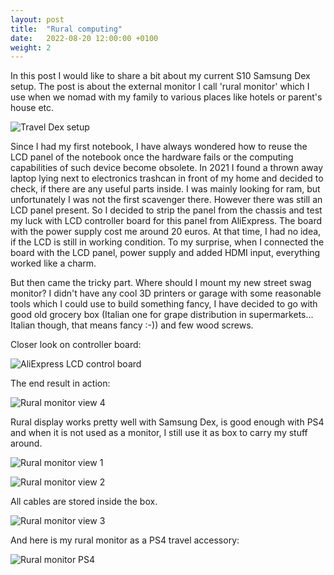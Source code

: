 ```yaml
---
layout: post
title:  "Rural computing"
date:   2022-08-20 12:00:00 +0100
weight: 2
---
```


In this post I would like to share a bit about my current S10 Samsung Dex setup. The post is about the external monitor I call 'rural monitor' which I use when we nomad with my family to various places like hotels or parent's house etc.

![Travel Dex setup](/blog/2022-08-20-rural-computing/main.jpg)

Since I had my first notebook, I have always wondered how to reuse the LCD panel of the notebook once the hardware fails or the computing capabilities of such device become obsolete. In 2021 I found a thrown away laptop lying next to electronics trashcan in front of my home and decided to check, if there are any useful parts inside. I was mainly looking for ram, but unfortunately I was not the first scavenger there. However there was still an LCD panel present. So I decided to strip the panel from the chassis and test my luck with LCD controller board for this panel from AliExpress. The board with the power supply cost me around 20 euros. At that time, I had no idea, if the LCD is still in working condition. To my surprise, when I connected the board with the LCD panel, power supply and added HDMI input, everything worked like a charm.

But then came the tricky part. Where should I mount my new street swag monitor? I didn't have any cool 3D printers or garage with some reasonable tools which I could use to build something fancy, I have decided to go with good old grocery box (Italian one for grape distribution in supermarkets... Italian though, that means fancy :-)) and few wood screws.

Closer look on controller board:

![AliExpress LCD control board](/blog/2022-08-20-rural-computing/controll-board.jpg)

The end result in action:

![Rural monitor view 4](/blog/2022-08-20-rural-computing/4.jpg)

Rural display works pretty well with Samsung Dex, is good enough with PS4 and when it is not used as a monitor, I still use it as box to carry my stuff around.

![Rural monitor view 1](/blog/2022-08-20-rural-computing/1.jpg)

![Rural monitor view 2](/blog/2022-08-20-rural-computing/2.jpg)

All cables are stored inside the box.

![Rural monitor view 3](/blog/2022-08-20-rural-computing/3.jpg)

And here is my rural monitor as a PS4 travel accessory:

![Rural monitor PS4](/blog/2022-08-20-rural-computing/PS4.jpg)

